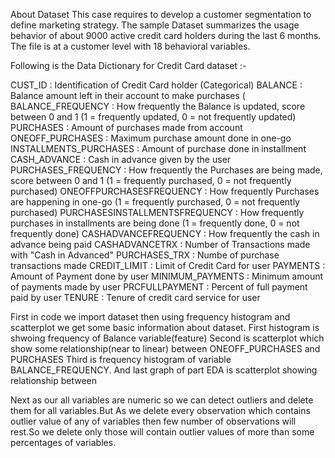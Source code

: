 About Dataset
This case requires to develop a customer segmentation to define marketing strategy. The
sample Dataset summarizes the usage behavior of about 9000 active credit card holders during the last 6 months. The file is at a customer level with 18 behavioral variables.

Following is the Data Dictionary for Credit Card dataset :-

CUST_ID : Identification of Credit Card holder (Categorical)
BALANCE : Balance amount left in their account to make purchases (
BALANCE_FREQUENCY : How frequently the Balance is updated, score between 0 and 1 (1 = frequently updated, 0 = not frequently updated)
PURCHASES : Amount of purchases made from account
ONEOFF_PURCHASES : Maximum purchase amount done in one-go
INSTALLMENTS_PURCHASES : Amount of purchase done in installment
CASH_ADVANCE : Cash in advance given by the user
PURCHASES_FREQUENCY : How frequently the Purchases are being made, score between 0 and 1 (1 = frequently purchased, 0 = not frequently purchased)
ONEOFFPURCHASESFREQUENCY : How frequently Purchases are happening in one-go (1 = frequently purchased, 0 = not frequently purchased)
PURCHASESINSTALLMENTSFREQUENCY : How frequently purchases in installments are being done (1 = frequently done, 0 = not frequently done)
CASHADVANCEFREQUENCY : How frequently the cash in advance being paid
CASHADVANCETRX : Number of Transactions made with "Cash in Advanced"
PURCHASES_TRX : Numbe of purchase transactions made
CREDIT_LIMIT : Limit of Credit Card for user
PAYMENTS : Amount of Payment done by user
MINIMUM_PAYMENTS : Minimum amount of payments made by user
PRCFULLPAYMENT : Percent of full payment paid by user
TENURE : Tenure of credit card service for user


First in code we import dataset then using frequency histogram and scatterplot we get some basic information about dataset.
First histogram is shwoing frequency of Balance variable(feature)
Second is scatterplot which show some relationship(near to linear) between ONEOFF_PURCHASES and PURCHASES
Third is frequency histogram of variable BALANCE_FREQUENCY.
And last graph of part EDA is scatterplot showing relationship between

Next as our all variables are numeric so we can detect outliers and delete them for all variables.But As we delete every observation which contains outlier value of any of variables then few number of observations will rest.So we delete only those will contain outlier values of more than some percentages  of variables.